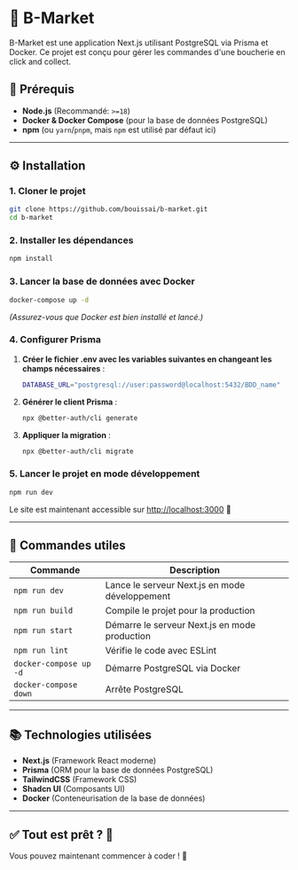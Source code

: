# 🏪 B-Market

B-Market est une application Next.js utilisant PostgreSQL via Prisma et Docker. Ce projet est conçu pour gérer les commandes d'une boucherie en click and collect.

## 📌 Prérequis
- **Node.js** (Recommandé: `>=18`)
- **Docker & Docker Compose** (pour la base de données PostgreSQL)
- **npm** (ou `yarn`/`pnpm`, mais `npm` est utilisé par défaut ici)

---

## ⚙️ Installation

### 1. Cloner le projet
```sh
git clone https://github.com/bouissai/b-market.git
cd b-market
```

### 2. Installer les dépendances
```sh
npm install
```

### 3. Lancer la base de données avec Docker
```sh
docker-compose up -d
```
*(Assurez-vous que Docker est bien installé et lancé.)*

### 4. Configurer Prisma
1. **Créer le fichier .env avec les variables suivantes en changeant les champs nécessaires** :
   ```sh
   DATABASE_URL="postgresql://user:password@localhost:5432/BDD_name"
   ```
2. **Générer le client Prisma** :
   ```sh
   npx @better-auth/cli generate

   ```
3. **Appliquer la migration** :
   ```sh
   npx @better-auth/cli migrate

   ```

### 5. Lancer le projet en mode développement
```sh
npm run dev
```

Le site est maintenant accessible sur [http://localhost:3000](http://localhost:3000) 🎉

---

## 🔄 Commandes utiles
| Commande | Description |
|----------|------------|
| `npm run dev` | Lance le serveur Next.js en mode développement |
| `npm run build` | Compile le projet pour la production |
| `npm run start` | Démarre le serveur Next.js en mode production |
| `npm run lint` | Vérifie le code avec ESLint |
| `docker-compose up -d` | Démarre PostgreSQL via Docker |
| `docker-compose down` | Arrête PostgreSQL |

---

## 📚 Technologies utilisées
- **Next.js** (Framework React moderne)
- **Prisma** (ORM pour la base de données PostgreSQL)
- **TailwindCSS** (Framework CSS)
- **Shadcn UI** (Composants UI)
- **Docker** (Conteneurisation de la base de données)

---

## ✅ Tout est prêt ? 🎉
Vous pouvez maintenant commencer à coder ! 🚀

